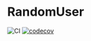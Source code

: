 # RandomUser
![CI](https://github.com/BeokBeok/RandomUser/workflows/CI/badge.svg?branch=main)
[![codecov](https://codecov.io/gh/BeokBeok/RandomUser/branch/main/graph/badge.svg)](https://codecov.io/gh/BeokBeok/RandomUser)
